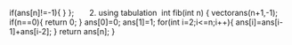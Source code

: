 if(ans[n]!=-1){
}
};
​
​
​
​
​
​
2. using tabulation
​
int fib(int n) {
vector<int>ans(n+1,-1);
if(n==0){
return 0;
}
ans[0]=0;
ans[1]=1;
for(int i=2;i<=n;i++){
ans[i]=ans[i-1]+ans[i-2];
}
return ans[n];
}